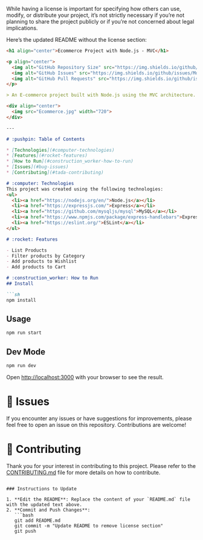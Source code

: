 While having a license is important for specifying how others can use, modify, or distribute your project, it’s not strictly necessary if you’re not planning to share the project publicly or if you’re not concerned about legal implications.

Here’s the updated README without the license section:

```markdown
<h1 align="center">Ecommerce Project with Node.js - MVC</h1>

<p align="center">
  <img alt="GitHub Repository Size" src="https://img.shields.io/github/repo-size/MohammedTou6if/E-Commerce-Website?color=03B0E8" />
  <img alt="GitHub Issues" src="https://img.shields.io/github/issues/MohammedTou6if/E-Commerce-Website?color=03B0E8" />
  <img alt="GitHub Pull Requests" src="https://img.shields.io/github/issues-pr/MohammedTou6if/E-Commerce-Website?color=03B0E8" />
</p>

> An E-commerce project built with Node.js using the MVC architecture. Designed and implemented by Mohammed Tousif.

<div align="center">
  <img src="Ecommerce.jpg" width="720">
</div>

---

# :pushpin: Table of Contents

* [Technologies](#computer-technologies)
* [Features](#rocket-features)
* [How to Run](#construction_worker-how-to-run)
* [Issues](#bug-issues)
* [Contributing](#tada-contributing)

# :computer: Technologies
This project was created using the following technologies:
<ul>
  <li><a href="https://nodejs.org/en/">Node.js</a></li>
  <li><a href="https://expressjs.com/">Express</a></li>
  <li><a href="https://github.com/mysqljs/mysql">MySQL</a></li>
  <li><a href="https://www.npmjs.com/package/express-handlebars">Express Handlebars</a></li>
  <li><a href="https://eslint.org/">ESLint</a></li>
</ul>

# :rocket: Features

- List Products
- Filter products by Category
- Add products to Wishlist
- Add products to Cart

# :construction_worker: How to Run
## Install

```sh
npm install
```

## Usage

```sh
npm run start
```

## Dev Mode

```sh
npm run dev
```

Open [http://localhost:3000](http://localhost:3000) with your browser to see the result.

# :bug: Issues

If you encounter any issues or have suggestions for improvements, please feel free to open an issue on this repository. Contributions are welcome!

# :tada: Contributing

Thank you for your interest in contributing to this project. Please refer to the [CONTRIBUTING.md](./CONTRIBUTING.md) file for more details on how to contribute.
```

### Instructions to Update

1. **Edit the README**: Replace the content of your `README.md` file with the updated text above.
2. **Commit and Push Changes**:
   ```bash
   git add README.md
   git commit -m "Update README to remove license section"
   git push
   ```



